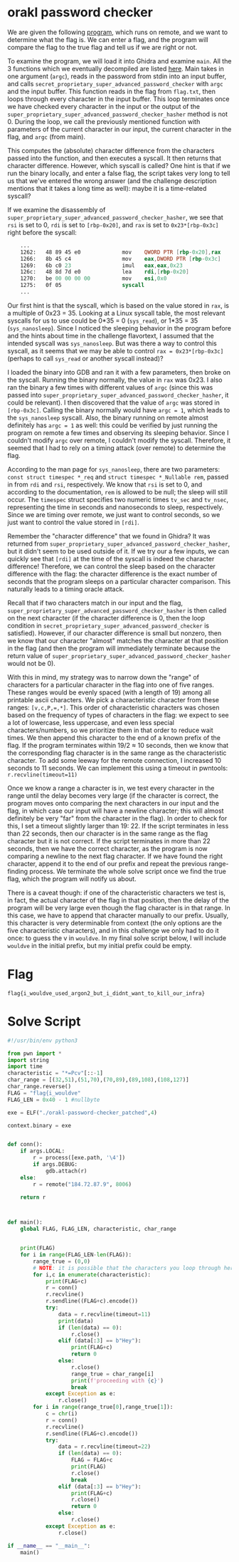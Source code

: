 # orakl password checker
We are given the following [program](./orakl-password-checker), which runs on remote, and we want to determine what the flag is. We can enter a flag, and the program will compare the flag to the true flag and tell us if we are right or not.

To examine the program, we will load it into Ghidra and examine `main`. All the 3 functions which we eventually decompiled are listed [here](./decompilation.md). Main takes in one argument (`argc`), reads in the password from stdin into an input buffer, and calls `secret_proprietary_super_advanced_password_checker` with `argc` and the input buffer. This function reads in the flag from `flag.txt`, then loops through every character in the input buffer. This loop terminates once we have checked every character in the input or the output of the `super_proprietary_super_advanced_password_checker_hasher` method is not 0. During the loop, we call the previously mentioned function with parameters of the current character in our input, the current character in the flag, and `argc` (from main). 

This computes the (absolute) character difference from the characters passed into the function, and then executes a syscall. It then returns that character difference. However, which syscall is called? One hint is that if we run the binary locally, and enter a false flag, the script takes very long to tell us that we've entered the wrong answer (and the challenge description mentions that it takes a long time as well): maybe it is a time-related syscall?

If we examine the disassembly of `super_proprietary_super_advanced_password_checker_hasher`, we see that `rsi` is set to 0, `rdi` is set to `[rbp-0x20]`, and `rax` is set to `0x23*[rbp-0x3c]` right before the syscall:
```asm
    ...
    1262:	48 89 45 e0          	mov    QWORD PTR [rbp-0x20],rax
    1266:	8b 45 c4             	mov    eax,DWORD PTR [rbp-0x3c]
    1269:	6b c0 23             	imul   eax,eax,0x23
    126c:	48 8d 7d e0          	lea    rdi,[rbp-0x20]
    1270:	be 00 00 00 00       	mov    esi,0x0
    1275:	0f 05                	syscall 
    ...
   ```
Our first hint is that the syscall, which is based on the value stored in `rax`, is a multiple of 0x23 = 35. Looking at a Linux syscall table, the most relevant syscalls for us to use could be 0\*35 = 0 (`sys_read`), or 1\*35 = 35 (`sys_nanosleep`). Since I noticed the sleeping behavior in the program before and the hints about time in the challenge flavortext, I assumed that the intended syscall was `sys_nanosleep`. But was there a way to control this syscall, as it seems that we may be able to control `rax = 0x23*[rbp-0x3c]` (perhaps to call `sys_read` or another syscall instead)?

I loaded the binary into GDB and ran it with a few parameters, then broke on the syscall. Running the binary normally, the value in `rax` was 0x23. I also ran the binary a few times with different values of `argc` (since this was passed into `super_proprietary_super_advanced_password_checker_hasher`, it could be relevant). I then discovered that the value of `argc` was stored in `[rbp-0x3c]`. Calling the binary normally would have `argc = 1`, which leads to the `sys_nanosleep` syscall. Also, the binary running on remote almost definitely has `argc = 1` as well: this could be verified by just running the program on remote a few times and observing its sleeping behavior. Since I couldn't modify `argc` over remote, I couldn't modify the syscall. Therefore, it seemed that I had to rely on a timing attack (over remote) to determine the flag. 

According to the man page for `sys_nanosleep`, there are two parameters: `const struct timespec *_req` and `struct timespec *_Nullable rem`, passed in from `rdi` and `rsi`, respectively. We know that `rsi` is set to 0, and according to the documentation, `rem` is allowed to be null; the sleep will still occur. The `timespec` struct specifies two numeric times `tv_sec` and `tv_nsec`, representing the time in seconds and nanoseconds to sleep, respectively. Since we are timing over remote, we just want to control seconds, so we just want to control the value stored in `[rdi]`.

Remember the "character difference" that we found in Ghidra? It was returned from `super_proprietary_super_advanced_password_checker_hasher`, but it didn't seem to be used outside of it. If we try our a few inputs, we can quickly see that `[rdi]` at the time of the syscall is indeed the character difference! Therefore, we can control the sleep based on the character difference with the flag: the character difference is the exact number of seconds that the program sleeps on a particular character comparison. This naturally leads to a timing oracle attack.

Recall that if two characters match in our input and the flag, `super_proprietary_super_advanced_password_checker_hasher` is then called on the next character (if the character difference is 0, then the loop condition in `secret_proprietary_super_advanced_password_checker` is satisfied). However, if our character difference is small but nonzero, then we know that our character "almost" matches the character at that position in the flag (and then the program will immediately terminate because the return value of `super_proprietary_super_advanced_password_checker_hasher` would not be 0). 

With this in mind, my strategy was to narrow down the "range" of characters for a particular character in the flag into one of five ranges. These ranges would be evenly spaced (with a length of 19) among all printable ascii characters. We pick a characteristic character from these ranges: `[v,c,P,=,*]`. This order of characteristic characters was chosen based on the frequency of types of characters in the flag: we expect to see a lot of lowercase, less uppercase, and even less special characters/numbers, so we prioritize them in that order to reduce wait times. We then append this character to the end of a known prefix of the flag. If the program terminates within 19/2 ≈ 10 seconds, then we know that the corresponding flag character is in the same range as the characteristic character. To add some leeway for the remote connection, I increased 10 seconds to 11 seconds. We can implement this using a timeout in pwntools: `r.recvline(timeout=11)`

Once we know a range a character is in, we test every character in the range until the delay becomes very large (if the character is correct, the program moves onto comparing the next characters in our input and the flag, in which case our input will have a newline character; this will almost definitely be very "far" from the character in the flag). In order to check for this, I set a timeout slightly larger than 19: 22. If the script terminates in less than 22 seconds, then our character is in the same range as the flag character but it is not correct. If the script terminates in more than 22 seconds, then we have the correct character, as the program is now comparing a newline to the next flag character. If we have found the right character, append it to the end of our prefix and repeat the previous range-finding process. We terminate the whole solve script once we find the true flag, which the program will notify us about.

There is a caveat though: if one of the characteristic characters we test is, in fact, the actual character of the flag in that position, then the delay of the program will be very large even though the flag character is in that range. In this case, we have to append that character manually to our prefix. Usually, this character is very determinable from context (the only options are the five characteristic characters), and in this challenge we only had to do it once: to guess the v in `wouldve`. In my final solve script below, I will include `wouldve` in the initial prefix, but my initial prefix could be empty. 

# Flag
`flag{i_wouldve_used_argon2_but_i_didnt_want_to_kill_our_infra}`

# Solve Script
```python
#!/usr/bin/env python3

from pwn import *
import string
import time
characteristic = "*=Pcv"[::-1]
char_range = [(32,51),(51,70),(70,89),(89,108),(108,127)]
char_range.reverse()
FLAG = "flag{i_wouldve"
FLAG_LEN = 0x40 - 1 #nullbyte

exe = ELF("./orakl-password-checker_patched",4)

context.binary = exe


def conn():
    if args.LOCAL:
        r = process([exe.path, '\4'])
        if args.DEBUG:
            gdb.attach(r)
    else:
        r = remote("184.72.87.9", 8006)

    return r



def main():
    global FLAG, FLAG_LEN, characteristic, char_range


    print(FLAG)
    for i in range(FLAG_LEN-len(FLAG)):
        range_true = (0,0)
        # NOTE: it is possible that the characters you loop through here are actually part of the flag, in which case all of the characteristics will timeout -- you will need to pick that character manually in this case. This happened once with a v, but the v made complete sense in context.
        for i,c in enumerate(characteristic):
            print(FLAG+c)
            r = conn()
            r.recvline()
            r.sendline((FLAG+c).encode())
            try:
                data = r.recvline(timeout=11)
                print(data)
                if (len(data) == 0):
                    r.close()
                elif (data[:3] == b"Hey"):
                    print(FLAG+c)
                    return 0
                else:
                    r.close()
                    range_true = char_range[i]
                    print(f'proceeding with {c}')
                    break
            except Exception as e:
                r.close()
        for i in range(range_true[0],range_true[1]):
            c = chr(i)
            r = conn()
            r.recvline()
            r.sendline((FLAG+c).encode())
            try:
                data = r.recvline(timeout=22)
                if (len(data) == 0):
                    FLAG = FLAG+c
                    print(FLAG)
                    r.close()
                    break
                elif (data[:3] == b"Hey"):
                    print(FLAG+c)
                    r.close()
                    return 0
                else:
                    r.close()
            except Exception as e:
                r.close()

if __name__ == "__main__":
    main()
```
 



